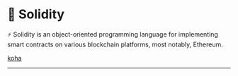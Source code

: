 # 🔗 Solidity

 :zap: Solidity is an object-oriented programming language for implementing smart contracts on various blockchain platforms, most notably, Ethereum.

[koha](https://github.com/kohasummons)

<hr />